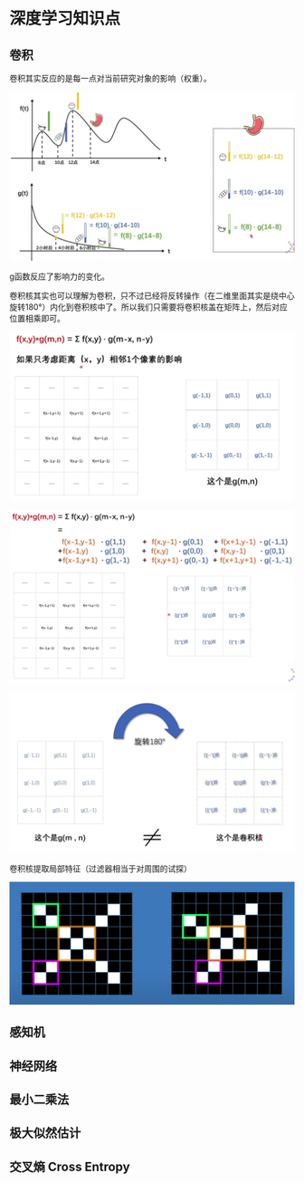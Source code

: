 # 深度学习知识点

## 卷积

卷积其实反应的是每一点对当前研究对象的影响（权重）。

![](Convolution/eating.png)

g函数反应了影响力的变化。


卷积核其实也可以理解为卷积，只不过已经将反转操作（在二维里面其实是绕中心旋转180°）内化到卷积核中了。所以我们只需要将卷积核盖在矩阵上，然后对应位置相乘即可。

![](Convolution/matrix01.png)

![](Convolution/matrix02.png)

![](Convolution/matrix03.png)

卷积核提取局部特征（过滤器相当于对周围的试探）

![](Convolution/cnn01.png)


## 感知机


## 神经网络


## 最小二乘法


## 极大似然估计


## 交叉熵 Cross Entropy










